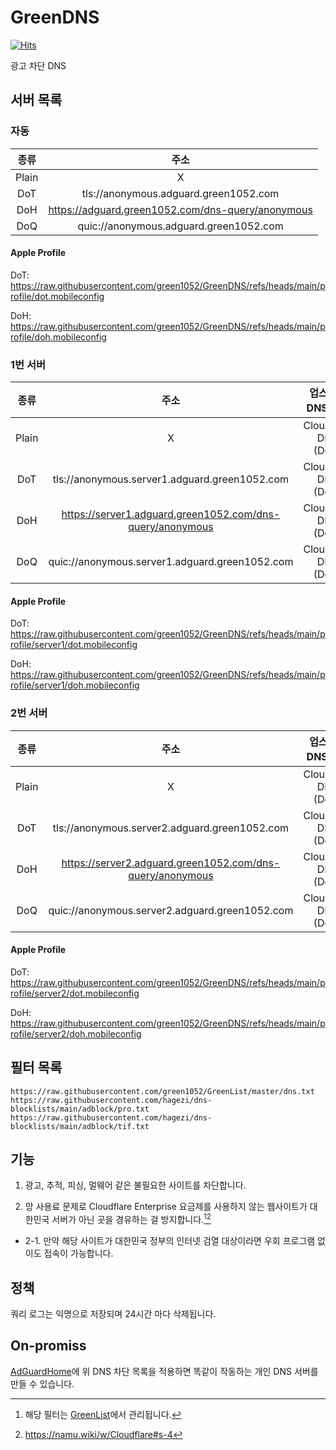 # GreenDNS

[![Hits](https://hits.seeyoufarm.com/api/count/incr/badge.svg?url=https%3A%2F%2Fgithub.com%2Fgreen1052%2FGreenDNS&count_bg=%2379C83D&title_bg=%23555555&icon=&icon_color=%23E7E7E7&title=hits&edge_flat=false)](https://hits.seeyoufarm.com)


광고 차단 DNS

## 서버 목록

### 자동

|  종류 	|                        주소                       	|
|:-----:	|:-------------------------------------------------:	|
| Plain 	|                         X                         	|
|  DoT  	|       tls://anonymous.adguard.green1052.com       	|
|  DoH  	| https://adguard.green1052.com/dns-query/anonymous 	|
|  DoQ  	|       quic://anonymous.adguard.green1052.com      	|

#### Apple Profile

DoT: https://raw.githubusercontent.com/green1052/GreenDNS/refs/heads/main/profile/dot.mobileconfig

DoH: https://raw.githubusercontent.com/green1052/GreenDNS/refs/heads/main/profile/doh.mobileconfig

### 1번 서버

|  종류 	|                            주소                           	|   업스트림 DNS 서버  	|            소재지           	|
|:-----:	|:---------------------------------------------------------:	|:--------------------:	|:---------------------------:	|
| Plain 	|                             X                             	| Cloudflare DNS (DoH) 	| Oracle Cloud Infrastructure 	|
|  DoT  	|       tls://anonymous.server1.adguard.green1052.com       	| Cloudflare DNS (DoH) 	| Oracle Cloud Infrastructure 	|
|  DoH  	| https://server1.adguard.green1052.com/dns-query/anonymous 	| Cloudflare DNS (DoH) 	| Oracle Cloud Infrastructure 	|
|  DoQ  	|      quic://anonymous.server1.adguard.green1052.com       	| Cloudflare DNS (DoH) 	| Oracle Cloud Infrastructure 	|

#### Apple Profile

DoT: https://raw.githubusercontent.com/green1052/GreenDNS/refs/heads/main/profile/server1/dot.mobileconfig

DoH: https://raw.githubusercontent.com/green1052/GreenDNS/refs/heads/main/profile/server1/doh.mobileconfig

### 2번 서버

|  종류 	|                            주소                           	|   업스트림 DNS 서버  	|            소재지           	|
|:-----:	|:---------------------------------------------------------:	|:--------------------:	|:---------------------------:	|
| Plain 	|                             X                             	| Cloudflare DNS (DoH) 	| Oracle Cloud Infrastructure 	|
|  DoT  	|       tls://anonymous.server2.adguard.green1052.com       	| Cloudflare DNS (DoH) 	| Oracle Cloud Infrastructure 	|
|  DoH  	| https://server2.adguard.green1052.com/dns-query/anonymous 	| Cloudflare DNS (DoH) 	| Oracle Cloud Infrastructure 	|
|  DoQ  	|      quic://anonymous.server2.adguard.green1052.com       	| Cloudflare DNS (DoH) 	| Oracle Cloud Infrastructure 	|

#### Apple Profile

DoT: https://raw.githubusercontent.com/green1052/GreenDNS/refs/heads/main/profile/server2/dot.mobileconfig

DoH: https://raw.githubusercontent.com/green1052/GreenDNS/refs/heads/main/profile/server2/doh.mobileconfig

## 필터 목록

```
https://raw.githubusercontent.com/green1052/GreenList/master/dns.txt
https://raw.githubusercontent.com/hagezi/dns-blocklists/main/adblock/pro.txt
https://raw.githubusercontent.com/hagezi/dns-blocklists/main/adblock/tif.txt
```

## 기능

1. 광고, 추적, 피싱, 멀웨어 같은 불필요한 사이트를 차단합니다.

2. 망 사용료 문제로 Cloudflare Enterprise 요금제를 사용하지 않는 웹사이트가 대한민국 서버가 아닌 곳을 경유하는 걸 방지합니다.[^1][^2]
- 2-1. 만약 해당 사이트가 대한민국 정부의 인터넷 검열 대상이라면 우회 프로그램 없이도 접속이 가능합니다.

## 정책

쿼리 로그는 익명으로 저장되며
24시간 마다 삭제됩니다.

## On-promiss

[AdGuardHome](https://github.com/AdguardTeam/AdGuardHome)에
위 DNS 차단 목록을 적용하면 똑같이 작동하는 개인 DNS 서버를 만들 수 있습니다.

[^1]: 해당 필터는 [GreenList](https://github.com/green1052/GreenList)에서 관리됩니다.
[^2]: https://namu.wiki/w/Cloudflare#s-4
